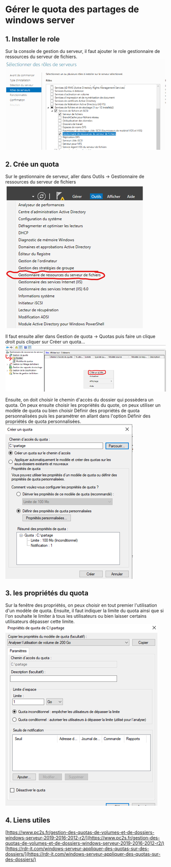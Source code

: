 # Gérer le quota des partages de windows server

## 1. Installer le role

Sur la console de gestion du serveur, il faut ajouter le role gestionnaire de ressources du serveur de fichiers.
![image1](images/1.png)  

## 2. Crée un quota

Sur le gestionnaire de serveur, aller dans Outils -> Gestionnaire de ressources du serveur de fichiers
![image2](images/2.png)

Il faut ensuite aller dans Gestion de quota -> Quotas puis faire un clique droit puis cliquer sur Créer un quota...
![image3](images/3.png)

Ensuite, on doit choisir le chemin d'accès du dossier qui possèdera un quota. On peux ensuite choisir les propriétés du quote, on peux utiliser un modèle de quota ou bien choisir Définir des propriétés de quota personnalisées puis les paramétrer en allant dans l'option Définir des propriétés de quota personnalisées.
![image4](images/4.png)

## 3. les propriétés du quota

Sur la fenêtre des propriétés, on peux choisir en tout premier l'utilisation d'un modèle de quota.
Ensuite, il faut indiquer la limite du quota ainsi que si l'on souhaite le limiter à tous les utilisateurs ou bien laisser certains utilisateurs dépasser cette limite.
![image5](images/5.png)

## 4. Liens utiles
[https://www.pc2s.fr/gestion-des-quotas-de-volumes-et-de-dossiers-windows-serveur-2019-2016-2012-r2/](https://www.pc2s.fr/gestion-des-quotas-de-volumes-et-de-dossiers-windows-serveur-2019-2016-2012-r2/)
[https://rdr-it.com/windows-serveur-appliquer-des-quotas-sur-des-dossiers/](https://rdr-it.com/windows-serveur-appliquer-des-quotas-sur-des-dossiers/)
